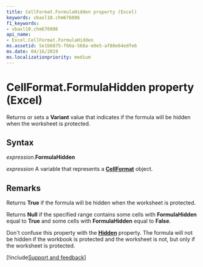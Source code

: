 ```yaml
---
title: CellFormat.FormulaHidden property (Excel)
keywords: vbaxl10.chm676086
f1_keywords:
- vbaxl10.chm676086
api_name:
- Excel.CellFormat.FormulaHidden
ms.assetid: 5e1b6875-f66a-568a-e0e5-af88e64edfe6
ms.date: 04/16/2019
ms.localizationpriority: medium
---
```



# CellFormat.FormulaHidden property (Excel)

Returns or sets a **Variant** value that indicates if the formula will be hidden when the worksheet is protected.


## Syntax

_expression_.**FormulaHidden**

_expression_ A variable that represents a **[CellFormat](Excel.CellFormat.md)** object.


## Remarks

Returns **True** if the formula will be hidden when the worksheet is protected. 

Returns **Null** if the specified range contains some cells with **FormulaHidden** equal to **True** and some cells with **FormulaHidden** equal to **False**.

Don't confuse this property with the **[Hidden](Excel.Range.Hidden.md)** property. The formula will not be hidden if the workbook is protected and the worksheet is not, but only if the worksheet is protected.




[!include[Support and feedback](~/includes/feedback-boilerplate.md)]